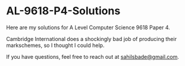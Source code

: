 # AL-9618-P4-Solutions
Here are my solutions for A Level Computer Science 9618 Paper 4.

Cambridge International does a shockingly bad job of producing their markschemes, so I thought I could help.

If you have questions, feel free to reach out at sahilsbade@gmail.com.
